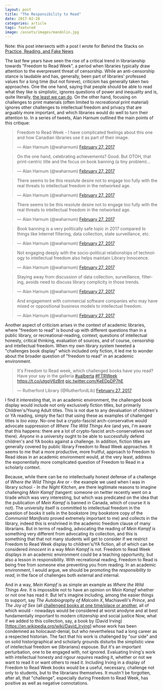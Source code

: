 ```yaml
---
layout: post
title: "The Responsibility to Read"
date: 2017-02-28
categories: article
tags: featured
image: /assets/images/mandolin.jpg
---
```


Note: this post intersects with a post I wrote for Behind the Stacks on
[Practice, Reading, and Fake
News](http://www.behindthestacks.org/blog/practice-reading-and-fake-news)

The last few years have seen the rise of a critical trend in
librarianship towards "Freedom to Read Week", a period when libraries
typically draw attention to the everpresent threat of censorship. While
an anti-censorship stance is laudable and has, generally, been part of
libraries' professed values for a long time (but not foreve), criticism
has generally taken two approaches. One the one hand, saying that people
should be able to read what they like is simplistic, ignores questions
of power and inequality and is, quite literally, [the least we can
do](https://twitter.com/lis_grievances/status/836289807001260033). On
the other hand, focusing on challenges to print materials (often limited
to *recreational* print material) ignores other challenges to
intellectual freedom and privacy that are arguably more important, and
which libraries would do well to turn their attention to. In a series of
tweets, Alan Harnum outlined the main points of this critique:

<blockquote class="twitter-tweet" data-partner="tweetdeck"><p lang="en"
dir="ltr">Freedom to Read Week - I have complicated feelings about this
one and how Canadian libraries use it as part of their image.</p>&mdash;
Alan Harnum (@waharnum) <a
href="https://twitter.com/waharnum/status/836232434857492481">February
27, 2017</a></blockquote>

<blockquote class="twitter-tweet" data-lang="en"><p lang="en"
dir="ltr">On the one hand, celebrating achievements? Good. But OTOH,
that print-centric title and the focus on book banning (a tiny
problem)...</p>&mdash; Alan Harnum (@waharnum) <a
href="https://twitter.com/waharnum/status/836232858155040768">February
27, 2017</a></blockquote>

<blockquote class="twitter-tweet" data-lang="en"><p lang="en"
dir="ltr">There seems to be this resolute desire not to engage too fully
with the real threats to intellectual freedom in the networked
age.</p>&mdash; Alan Harnum (@waharnum) <a
href="https://twitter.com/waharnum/status/836233267619713025">February
27, 2017</a></blockquote>

<blockquote class="twitter-tweet" data-lang="en"><p lang="en"
dir="ltr">There seems to be this resolute desire not to engage too fully
with the real threats to intellectual freedom in the networked
age.</p>&mdash; Alan Harnum (@waharnum) <a
href="https://twitter.com/waharnum/status/836233267619713025">February
27, 2017</a></blockquote>

<blockquote class="twitter-tweet" data-lang="en"><p lang="en"
dir="ltr">Book banning is a very politically safe topic in 2017 compared
to things like Internet filtering, data collection, state surveillance,
etc.</p>&mdash; Alan Harnum (@waharnum) <a
href="https://twitter.com/waharnum/status/836233575687204864">February
27, 2017</a></blockquote>
<script async src="//platform.twitter.com/widgets.js"
charset="utf-8"></script>
<blockquote class="twitter-tweet" data-lang="en"><p lang="en"
dir="ltr">Not engaging deeply with the socio-political relationships of
technology to intellectual freedom also helps maintain Library
Innocence.</p>&mdash; Alan Harnum (@waharnum) <a
href="https://twitter.com/waharnum/status/836234229528821762">February
27, 2017</a></blockquote>

<blockquote class="twitter-tweet" data-lang="en"><p lang="en"
dir="ltr">Staying away from discussion of data collection, surveillance,
filtering, avoids need to discuss library complicity in those
trends.</p>&mdash; Alan Harnum (@waharnum) <a
href="https://twitter.com/waharnum/status/836234681741795328">February
27, 2017</a></blockquote>
<blockquote class="twitter-tweet" data-partner="tweetdeck"><p lang="en"
dir="ltr">And engagement with commercial software companies who may have
mixed or oppositional business models to intellectual
freedom.</p>&mdash; Alan Harnum (@waharnum) <a
href="https://twitter.com/waharnum/status/836235115030179841">February
27, 2017</a></blockquote>

Another aspect of criticism arises in the context of academic libraries,
where "freedom to read" is bound up with different questions than in a
public library, or recreational-reading, context; questions of
intellectual honesty, critical thinking, evaluation of sources, and of
course, censorship and intellectual freedom. When my own library system
tweeted a "challenges book display" which included only fiction, it led
me to wonder about the broader question of "freedom to read" in an
academic environment.

<blockquote class="twitter-tweet" data-lang="en"><p lang="en"
dir="ltr">It&#39;s Freedom to Read week, which challenged books have you
read? Have your say in the galleria <a
href="https://twitter.com/hashtag/ualberta?src=hash">#ualberta</a>  <a
href="https://twitter.com/hashtag/FTRWeek?src=hash">#FTRWeek</a> <a
href="https://t.co/utgqV6zBnt">https://t.co/utgqV6zBnt</a> <a
href="https://t.co/KeEDpDP7hE">pic.twitter.com/KeEDpDP7hE</a></p>&mdash;
Rutherford Library (@RutherfordLib) <a
href="https://twitter.com/RutherfordLib/status/836244752118992896">February
27, 2017</a></blockquote>

I find it interesting that, in an academic environment, the challenged
book display would include not only exclusively fiction titles, but
primarily Children's/Young Adult titles. This is not due to any
devaluation of children's or YA reading, simply the fact that using
these as examples of challenged titles is *too easy*. No-one but a
crypto-fascist arch-conservative would advocate suppression of *Where
The Wild Things Are* (and yes, I'm aware that this happens: there are a
lot of crypto-fascist arch-conservatives out there). *Anyone* in a
university ought to be able to successfully defend children's and YA
books against a challenge. In addition, fiction titles are generally
covered by public library Freedom to Read Week approaches. It seems to
me that a more productive, more fruitful, approach to Freedom to Read
ideas in an academic environment would, at the very least, address the
exponentially more complicated question of Freedom to Read in a
scholarly context.

Because, while there can be no intellectually honest defense of a
challenge of *Where the Wild Things Are* or - the example we used when I
was in library school - *In the Night Kitchen*, are there legitimate
reasons to imagine challenging *Mein Kampf* (tangent: someone on twitter
recently went on a tirade which was very interesting, but which was
predicated on the idea that the publication of *Mein Kampf* is banned in
Canada, which of course it is not). The university itself is committed
to intellectual freedom in the question of books it sells in the
bookstore (my bookstore copy of the *Communist Manifesto* proved extremely
important to me)  and collects in the library, indeed this is enshrined in the
academic freedom clause of many librarians. But in terms of reading,
advocating the reading of *Mein Kampf* is something very different from
advocating its collection, and this is something that that not many
students will get to consider if we restrict Freedom to Read Week
display to children's/YA fiction, all of which can be considered
*innocent* in a way *Mein Kampf* is not. Freedom to Read Week displays
in an academic environment could be a teaching opportunity, but also a
lesson in responsibility. With recreational reading, Freedom to Read is
being free from someone else preventing you from reading. In an
academic environment, I would argue, we should be promoting the
*responsibility to read*, in the face of challenges both external and
internal.

And in a way, *Mein Kampf* is as simple an example as *Where the Wild
Things Are*. It is impossible not to have an opinion on *Mein Kampf*
whether or not one has read it. But let's imagine including, among the
easier things to support, say *The Autobiography of Malcolm X*,
Machiavelli's *Prince*, and *The Joy of Sex* (all [challenged books at
one time/place or
another](http://lincolnlibraries.org/bookguide/booklists/banned-or-challenged-non-fiction/), all of which would - nowadays would be considered at worst anodyne and at best fundamentally important to modern citizenship and social justice Now, what if we added to this collection, say, a book by (David
Irving)[https://en.wikipedia.org/wiki/David_Irving] whose work has been
condemned as holocaust-denial, but who nevertheless had a long career as
a respected historian. The fact that his work is challenged by "our
side" and on solid historigraphical and scholarly grounds disturbs the
simplistic view of intellectual freedom we (librarians) espouse. But
it's an important perturbation, one to be engaged with, not ignored. Evaluating Irving's work with intellectual
honesty and rigour *requires* reading it, whether or not we want to read
it or want others to read it. Including Irving in a display of Freedom
to Read Week books would be a useful, necessary, challenge not only to
students, but to the librarians themselves. It mustn't be forgotten,
after all, that "challenge", especially during Freedom to Read Week, has
positive as well as negative connotations.

